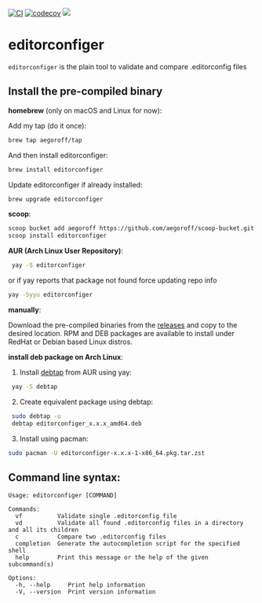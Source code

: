 [![CI](https://github.com/aegoroff/solt/actions/workflows/ci.yml/badge.svg)](https://github.com/aegoroff/solt/actions/workflows/ci.yml)
[![codecov](https://codecov.io/gh/aegoroff/editorconfiger/branch/master/graph/badge.svg?token=FRCMPWlPN5)](https://codecov.io/gh/aegoroff/editorconfiger)
[![](https://tokei.rs/b1/github/aegoroff/editorconfiger?category=code)](https://github.com/XAMPPRocky/tokei)

# editorconfiger
`editorconfiger` is the plain tool to validate and compare .editorconfig files

## Install the pre-compiled binary

**homebrew** (only on macOS and Linux for now):

Add my tap (do it once):
```sh
brew tap aegoroff/tap
```
And then install editorconfiger:
```sh
brew install editorconfiger
```
Update editorconfiger if already installed:
```sh
brew upgrade editorconfiger
```
**scoop**:

```sh
scoop bucket add aegoroff https://github.com/aegoroff/scoop-bucket.git
scoop install editorconfiger
```

**AUR (Arch Linux User Repository)**:

```sh
 yay -S editorconfiger
```
or if yay reports that package not found force updating repo info
```sh
yay -Syyu editorconfiger
```

**manually**:

Download the pre-compiled binaries from the [releases](https://github.com/aegoroff/editorconfiger/releases) and
copy to the desired location. RPM and DEB packages are available to install under RedHat or Debian based Linux distros.

**install deb package on Arch Linux**:

1. Install [debtap](https://github.com/helixarch/debtap) from AUR using yay:
```sh
 yay -S debtap
```
2. Create equivalent package using debtap:
```sh
 sudo debtap -u
 debtap editorconfiger_x.x.x_amd64.deb
 ```
3. Install using pacman:
```sh
sudo pacman -U editorconfiger-x.x.x-1-x86_64.pkg.tar.zst
```

## Command line syntax:
```
Usage: editorconfiger [COMMAND]

Commands:
  vf          Validate single .editorconfig file
  vd          Validate all found .editorconfig files in a directory and all its children
  c           Compare two .editorconfig files
  completion  Generate the autocompletion script for the specified shell
  help        Print this message or the help of the given subcommand(s)

Options:
  -h, --help     Print help information
  -V, --version  Print version information
```
